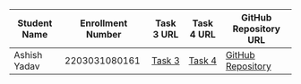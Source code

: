 | Student Name | Enrollment Number | Task 3 URL | Task 4 URL | GitHub Repository URL |
| --- | --- | --- | --- | --- |
| Ashish Yadav | 2203031080161 | [Task 3](https://java-script-project-seven.vercel.app/count.html) | [Task 4](https://java-script-project-seven.vercel.app/3D.html) | [GitHub Repository](https://github.com/AshishIT611/JavaScript_Project) |